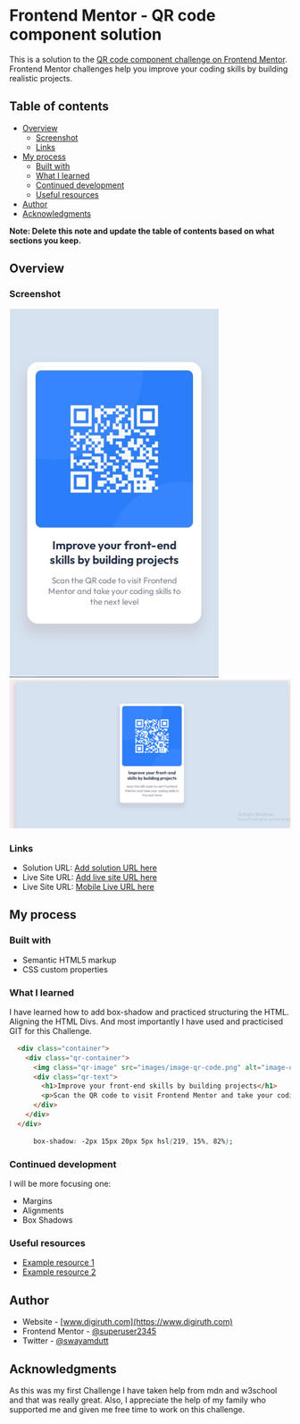 # Frontend Mentor - QR code component solution

This is a solution to the [QR code component challenge on Frontend Mentor](https://www.frontendmentor.io/challenges/qr-code-component-iux_sIO_H). Frontend Mentor challenges help you improve your coding skills by building realistic projects. 

## Table of contents

- [Overview](#overview)
  - [Screenshot](#screenshot)
  - [Links](#links)
- [My process](#my-process)
  - [Built with](#built-with)
  - [What I learned](#what-i-learned)
  - [Continued development](#continued-development)
  - [Useful resources](#useful-resources)
- [Author](#author)
- [Acknowledgments](#acknowledgments)

**Note: Delete this note and update the table of contents based on what sections you keep.**

## Overview

### Screenshot

![MobileShot](./images/Mobile%20Preview.jpg)
![DesktopShot](./images/Desktop%20Image.jpg)

### Links

- Solution URL: [Add solution URL here](https://github.com/superuser2345/qr-code-challenge.git)
- Live Site URL: [Add live site URL here](https://superuser2345.github.io/qr-code-challenge/)
- Live Site URL: [Mobile Live URL here](https://superuser2345.github.io/qr-code-challenge/mobile.html/)

## My process

### Built with

- Semantic HTML5 markup
- CSS custom properties


### What I learned

I have learned how to add box-shadow and practiced structuring the HTML. Aligning the HTML Divs.  And most importantly I have used and practicised GIT for this Challenge.

```html
  <div class="container">
    <div class="qr-container">
      <img class="qr-image" src="images/image-qr-code.png" alt="image-qr-code">
      <div class="qr-text">
        <h1>Improve your front-end skills by building projects</h1>
        <p>Scan the QR code to visit Frontend Mentor and take your coding skills to the next level</p>
      </div>
    </div>
  </div>
```
```css
      box-shadow: -2px 15px 20px 5px hsl(219, 15%, 82%);
```

### Continued development

I will be more focusing one:
- Margins
- Alignments
- Box Shadows

### Useful resources

- [Example resource 1](https://www.w3schools.com) 
- [Example resource 2](https://developer.mozilla.org/.com) 

## Author

- Website - [www.digiruth.com](https://www.digiruth.com)
- Frontend Mentor - [@superuser2345](https://www.frontendmentor.io/profile/superuser2345)
- Twitter - [@swayamdutt](https://www.twitter.com/swayamdutt)

## Acknowledgments

As this was my first Challenge I have taken help from mdn and w3school and that was really great.  Also, I appreciate the help of my family who supported me and given me free time to work on this challenge. 

